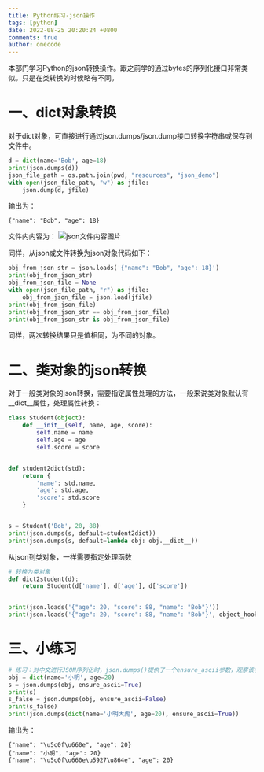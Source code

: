 ```yaml
---
title: Python练习-json操作
tags: [python]
date: 2022-08-25 20:20:24 +0800
comments: true
author: onecode
---
```

本部门学习Python的json转换操作。跟之前学的通过bytes的序列化接口非常类似。只是在类转换的时候略有不同。
<!--more-->
# 一、dict对象转换
对于dict对象，可直接进行通过json.dumps/json.dump接口转换字符串或保存到文件中。
```python
d = dict(name='Bob', age=18)
print(json.dumps(d))
json_file_path = os.path.join(pwd, "resources", "json_demo")
with open(json_file_path, "w") as jfile:
    json.dump(d, jfile)
```
输出为：
```
{"name": "Bob", "age": 18}
```
文件内内容为：
![json文件内容图片](/images/python-json/2022-09-05_14-46-20-python-json-demo-1.png "Json文件内容")

同样，从json或文件转换为json对象代码如下：
```python
obj_from_json_str = json.loads('{"name": "Bob", "age": 18}')
print(obj_from_json_str)
obj_from_json_file = None
with open(json_file_path, "r") as jfile:
    obj_from_json_file = json.load(jfile)
print(obj_from_json_file)
print(obj_from_json_str == obj_from_json_file)
print(obj_from_json_str is obj_from_json_file)
```
同样，两次转换结果只是值相同，为不同的对象。

# 二、类对象的json转换
对于一般类对象的json转换，需要指定属性处理的方法，一般来说类对象默认有__dict__属性，处理属性转换：
```python
class Student(object):
    def __init__(self, name, age, score):
        self.name = name
        self.age = age
        self.score = score


def student2dict(std):
    return {
        'name': std.name,
        'age': std.age,
        'score': std.score
    }


s = Student('Bob', 20, 88)
print(json.dumps(s, default=student2dict))
print(json.dumps(s, default=lambda obj: obj.__dict__))
```
从json到类对象，一样需要指定处理函数
```python
# 转换为类对象
def dict2student(d):
    return Student(d['name'], d['age'], d['score'])


print(json.loads('{"age": 20, "score": 88, "name": "Bob"}'))
print(json.loads('{"age": 20, "score": 88, "name": "Bob"}', object_hook=dict2student))
```
# 三、小练习
```python
# 练习：对中文进行JSON序列化时，json.dumps()提供了一个ensure_ascii参数，观察该参数对结果的影响：
obj = dict(name='小明', age=20)
s = json.dumps(obj, ensure_ascii=True)
print(s)
s_false = json.dumps(obj, ensure_ascii=False)
print(s_false)
print(json.dumps(dict(name='小明大虎', age=20), ensure_ascii=True))
```
输出为：
```
{"name": "\u5c0f\u660e", "age": 20}
{"name": "小明", "age": 20}
{"name": "\u5c0f\u660e\u5927\u864e", "age": 20}
```
